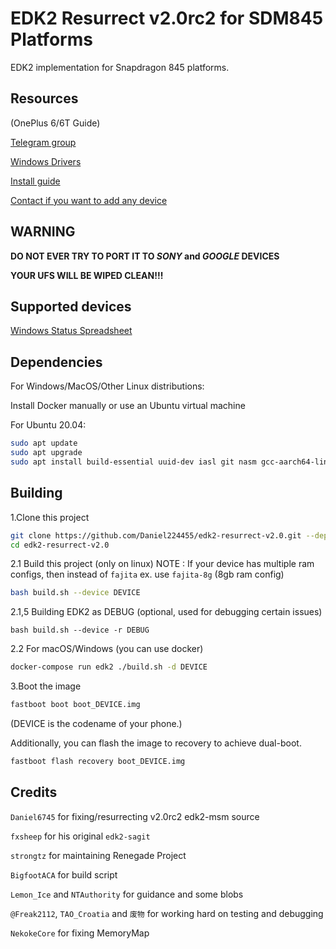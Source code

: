 # EDK2 Resurrect v2.0rc2 for SDM845 Platforms

EDK2 implementation for Snapdragon 845 platforms.

## Resources

(OnePlus 6/6T Guide)

[Telegram group](https://t.me/WinOnOP6)

[Windows Drivers](https://github.com/Daniel224455/WoA-on-OnePlus6-Series/releases/tag/Drivers)

[Install guide](https://github.com/Daniel224455/WoA-on-OnePlus6-Series)

[Contact if you want to add any device](https://t.me/Daniel6745)

## WARNING

**DO NOT EVER TRY TO PORT IT TO *SONY* and *GOOGLE* DEVICES**

**YOUR UFS WILL BE WIPED CLEAN!!!**

## Supported devices

[Windows Status Spreadsheet](https://docs.google.com/spreadsheets/d/1oUuZ4VeFS1Lz59oMmt0uTAT6-sXvckPn9W2ELrDLQVs/edit?usp=drivesdk)

## Dependencies

For Windows/MacOS/Other Linux distributions:

Install Docker manually or use an Ubuntu virtual machine

For Ubuntu 20.04:

```bash
sudo apt update
sudo apt upgrade
sudo apt install build-essential uuid-dev iasl git nasm gcc-aarch64-linux-gnu python3-distutils python3-pil python3-git gettext
```

## Building

1.Clone this project

```bash
git clone https://github.com/Daniel224455/edk2-resurrect-v2.0.git --depth=1
cd edk2-resurrect-v2.0
```

2.1 Build this project (only on linux)
NOTE : If your device has multiple ram configs, then instead of `fajita` ex. use `fajita-8g` (8gb ram config)

```bash
bash build.sh --device DEVICE
```
2.1,5 Building EDK2 as DEBUG (optional, used for debugging certain issues)
```
bash build.sh --device -r DEBUG
```

2.2 For macOS/Windows (you can use docker)

````bash
docker-compose run edk2 ./build.sh -d DEVICE
````

3.Boot the image

```bash
fastboot boot boot_DEVICE.img
```

(DEVICE is the codename of your phone.)

Additionally, you can flash the image to recovery to achieve dual-boot.

```bash
fastboot flash recovery boot_DEVICE.img
```

## Credits
 
`Daniel6745` for fixing/resurrecting v2.0rc2 edk2-msm source

`fxsheep` for his original `edk2-sagit`

`strongtz` for maintaining Renegade Project

`BigfootACA` for build script

`Lemon_Ice` and `NTAuthority` for guidance and some blobs

`@Freak2112`, `TAO_Croatia` and `废物` for working hard on testing and debugging

`NekokeCore` for fixing MemoryMap
